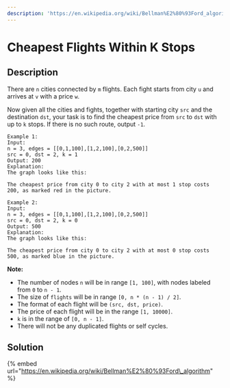 ```yaml
---
description: 'https://en.wikipedia.org/wiki/Bellman%E2%80%93Ford_algorithm'
---
```


# Cheapest Flights Within K Stops

## Description

There are `n` cities connected by `m` flights. Each fight starts from city `u` and arrives at `v` with a price `w`.

Now given all the cities and fights, together with starting city `src` and the destination `dst`, your task is to find the cheapest price from `src` to `dst` with up to `k` stops. If there is no such route, output `-1`.

```text
Example 1:
Input: 
n = 3, edges = [[0,1,100],[1,2,100],[0,2,500]]
src = 0, dst = 2, k = 1
Output: 200
Explanation: 
The graph looks like this:

The cheapest price from city 0 to city 2 with at most 1 stop costs 200, as marked red in the picture.
```

```text
Example 2:
Input: 
n = 3, edges = [[0,1,100],[1,2,100],[0,2,500]]
src = 0, dst = 2, k = 0
Output: 500
Explanation: 
The graph looks like this:

The cheapest price from city 0 to city 2 with at most 0 stop costs 500, as marked blue in the picture.
```

**Note:**

* The number of nodes `n` will be in range `[1, 100]`, with nodes labeled from `0` to `n - 1`.
* The size of `flights` will be in range `[0, n * (n - 1) / 2]`.
* The format of each flight will be `(src, dst, price)`.
* The price of each flight will be in the range `[1, 10000]`.
* `k` is in the range of `[0, n - 1]`.
* There will not be any duplicated flights or self cycles.

## Solution

{% embed url="https://en.wikipedia.org/wiki/Bellman%E2%80%93Ford\_algorithm" %}



